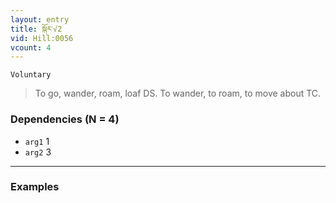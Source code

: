 ```yaml
---
layout: entry
title: སྐོར་√2
vid: Hill:0056
vcount: 4
---
```

`Voluntary` 
> To go, wander, roam, loaf DS\.
 To wander, to roam, to move about TC\.

### Dependencies (N = 4)
* `arg1` 1
* `arg2` 3

---

### Examples



